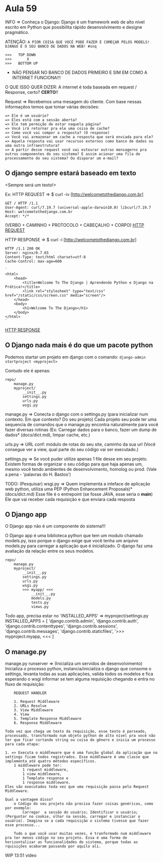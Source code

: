 # Aula 59

INFO =>  Conheça o Django: Django é um framework web de alto nível escrito em Python que possibilita rápido desenvolvimento e designe pragmático.

ATENÇÃO:
    `A PIOR COISA QUE VOCÊ PODE FAZER É COMEÇAR PELOS MODELS!`
    `DJANGO É O SEU BANCO DE DADOS NA WEB! #snq`

    >>>   TOP DOWN
    >>>       X
    >>>   BOTTOM UP

- NÃO PENSAR NO BANCO DE DADOS PRIMEIRO E SIM EM COMO A INTERNET FUNCIONA!!!

O QUE ISSO QUER DIZER:
    A internet é toda baseada em request / Response, certo? __CERTO__!!

Request => Recebemos uma mesagem do cliente.
Com base nessas informaçẽos temos que tomar várias decisões:

    => Ele é um usuário? 
    => Eles está com a sessão aberta? 
    => Ele tem permição de estar naquela página? 
    => Você irá retornar pra ele uma coisa de cache? 
    => Como você vai compor a resposta? (O response)
    => Você vai armazenar em cache a resposta que será enviada para ele? 
    => Aquela resposta vai usar recursos externos como banco de dados ou uma outra infraestrutura? 
    => A partir desse request você vai estourar outras mensagerns pra outros componentes do seu sistema? E assim acionar uma fila de processamento do seu sistema? Ou disparar um e-mail?

## O django sempre estará baseado em texto

<Sempre será um texto!>

Ex:
HTTP REQUEST =>
    $ curl -iv [http://welcometothedjango.com.br]

    GET / HTTP /1.1
    User-Agent: curl/7.19.7 (universal-apple-darwin10.0) libcurl/7.19.7
    Host: welcometothedjango.com.br
    Accept: */*

(VERBO + CAMINHO + PROTOCOLO + CABEÇALHO + CORPO)
[HTTP REQUEST](/assets/images/http_request.png)

HTTP RESPONSE =>
    $ curl -i [http://welcometothedjango.com.br]

    HTTP /1.1 200 OK
    Server: nginx/0.7.65
    Content-Type: text/html charset=utf-8
    Cache-Control: max-age=600

    `
    <html>
        <head>
            <title>Welcome To The Django | Aprendendo Python e Django na Prática!</title>
            <link rel="stylesheet" type="text/css" href="/static/css/screen.css" media="screen"/>
        </head>
        <body>
            <h1>Welcome To The Django</h1>
        </body>
    </html>
    `
[HTTP RESPONSE](/assets/images/http_response.png)

## O Django nada mais é do que um pacote python

Podemos startar um projeto em django com o comando:
  `django-admin startproject <myproject>`

Contudo ele é apenas:

    repo/
        manage.py
        myproject/
            __init__.py
            settings.py
            urls.py
            wsgi.py

manage.py
    => Conecta o django com o settings.py (para inicializar num contexto. Em que contexto? Do seu projeto)
    Cada projeto seu pode ter uma sequencia de comandos que o manage.py encontra naturalmente para você fazer diversas rotinas (Ex: Carregar dados para o banco, fazer um dump de dados* (docs/dict.md), limpar cache, etc.)

urls.py =>
    URL conf: módulo de rotas do seu site, caminho da sua url (Você consegue ver a view, qual parte do seu código vai ser executado.)

settings.py =>
    Se você puder utilize apenas 1 file desse em seu projeto. Existem formas de organizar o seu código para que haja apenas um, mesmo você tendo ambientes de desenvolvimento, homolog ou prod. (Vale a pena - 'palavras do H. Bastos')

TODO: (Pesquisar)
wsgi.py =>
    Quem implementa a inteface de aplicação web python, utiliza uma PEP (Python Enhancement Proposals)* (docs/dict.md)
    Esse file é o entrepoint (se fosse JAVA, esse seria o __main__)
    Ele que vai receber cada requisição e que enviara cada resposta

## O Django app

O Django app não é um componente do sistema!!!

O Django app é uma biblioteca python que tem um modulo chamado models.py, isso porque o django exige que você tenha um arquivo models.py para carregar a aplicação que é inicializado. O django faz uma avaliação da relação entre os seus modelos.

    repo/
        manage.py
        myproject/
            __init__.py
            settings.py
            urls.py
            wsgi.py
            >>> myapp/ <<<
                __init__.py
                models.py
                tests.py
                views.py

Todo app, precisa estar no 'INSTALLED_APPS' => myproject/settings.py
    INSTALLED_APPS = [
        'django.contrib.admin',
        'django.contrib.auth',
        'django.contrib.contenttypes',
        'django.contrib.sessions',
        'django.contrib.messages',
        'django.contrib.staticfiles',
        '>>> myproject.myapp, <<<
    ]

## O manage.py

manage.py runserver => (Inicializa um servidos de desenvolvimento)
    Inicializa o processo python, instancia/inicializa o django que consome o settings, levanta todas as suas aplicações, valida todos os modelos e fica esperando o wsgi informar se tem alguma requisição chegando e entra no fluxo de requisição:

        REQUEST HANDLER

        1. Request Middleware 
        2. URLs Resolve
        3. View Middleware
        4. View
        5. Template Response Middleware
        6. Response Middleware

    Toda vez que chega um texto da requisição, esse texto é parseado, processado, transformado num objeto python de alto nível pra você não ter que ficar cortando string ou coisa do gênero e inicia um processo para cada etapa: 

    1. => Executa o middleware que é uma função global da aplicação que no settings ficam todos registrados. Esse middleware é uma classe que implementa até quatro métodos específicos. 
        1 middleware pode ter:
            1 request middleware, 
            1 view middleware, 
            1 Template response e 
            1 response middleware.
    Eles são executados toda vez que uma requisição passa pelo Request Middleware.

    Qual a vantagem disso?
        o Código do seu projeto não precisa fazer coisas genéricas, como por exemplo:
            Carregar  a sessão do usuário; Identificar o usuário; (Perguntar no cookie, olhar na sessão, carregar e instanciar o usuário). Imagina se a cada requisição o sistema tivesse que fazer esse processo...
        
        Tudo o que você usar muitas vezes, é tranformado num middleware pra ter menos código no seu projeto. Essa é uma forma de horizontalizar as funcionalidades do sistema, porque todas as rquisições acabaram passando por aquilo ali.

WIP 13:51 vídeo
